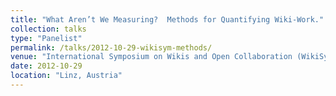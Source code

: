 ```yaml
---
title: "What Aren’t We Measuring?  Methods for Quantifying Wiki-Work."
collection: talks
type: "Panelist"
permalink: /talks/2012-10-29-wikisym-methods/ 
venue: "International Symposium on Wikis and Open Collaboration (WikiSym 2012)"
date: 2012-10-29
location: "Linz, Austria"
---
```

